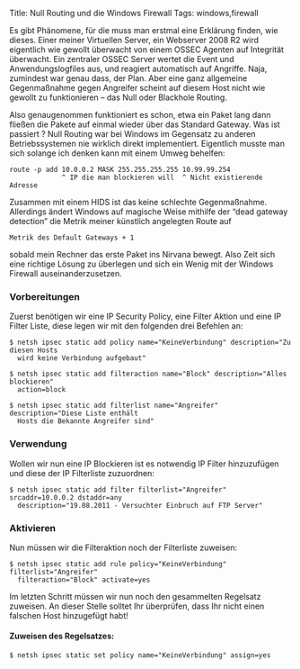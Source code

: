Title: Null Routing und die Windows Firewall
Tags: windows,firewall

Es gibt Phänomene, für die muss man erstmal eine Erklärung finden, wie dieses. Einer meiner Virtuellen Server, ein Webserver 2008 R2 wird eigentlich wie gewollt überwacht von einem OSSEC Agenten auf Integrität überwacht. Ein zentraler OSSEC Server wertet die Event und Anwendungslogfiles aus, und reagiert automatisch auf Angriffe. Naja, zumindest war genau dass, der Plan. Aber eine ganz allgemeine Gegenmaßnahme gegen Angreifer scheint auf diesem Host nicht wie gewollt zu funktionieren – das Null oder Blackhole Routing.

Also genaugenommen funktioniert es schon, etwa ein Paket lang dann fließen die Pakete auf einmal wieder über das Standard Gateway. Was ist passiert ? Null Routing war bei Windows im Gegensatz zu anderen Betriebssystemen nie wirklich direkt implementiert. Eigentlich musste man sich solange ich denken kann mit einem Umweg behelfen:

    route -p add 10.0.0.2 MASK 255.255.255.255 10.99.99.254
                 ^ IP die man blockieren will  ^ Nicht existierende Adresse

Zusammen mit einem HIDS ist das keine schlechte Gegenmaßnahme. Allerdings ändert Windows auf magische Weise mithilfe der “dead gateway detection” die Metrik meiner künstlich angelegten Route auf

    Metrik des Default Gateways + 1

sobald mein Rechner das erste Paket ins Nirvana bewegt. Also Zeit sich eine richtige Lösung zu überlegen und sich ein Wenig mit der Windows Firewall auseinanderzusetzen.

### Vorbereitungen
Zuerst benötigen wir eine IP Security Policy, eine Filter Aktion und eine IP Filter Liste, diese legen wir mit den folgenden drei Befehlen an:

    $ netsh ipsec static add policy name="KeineVerbindung" description="Zu diesen Hosts
      wird keine Verbindung aufgebaut"

    $ netsh ipsec static add filteraction name="Block" description="Alles blockieren" 
      action=block

    $ netsh ipsec static add filterlist name="Angreifer" description="Diese Liste enthält
      Hosts die Bekannte Angreifer sind"

### Verwendung 
Wollen wir nun eine IP Blockieren ist es notwendig IP Filter hinzuzufügen und diese der IP Filterliste zuzuordnen:

    $ netsh ipsec static add filter filterlist="Angreifer" srcaddr=10.0.0.2 dstaddr=any 
      description="19.08.2011 - Versuchter Einbruch auf FTP Server"

### Aktivieren 
Nun müssen wir die Filteraktion noch der Filterliste zuweisen:

    $ netsh ipsec static add rule policy="KeineVerbindung" filterlist="Angreifer" 
      filteraction="Block" activate=yes

Im letzten Schritt müssen wir nun noch den gesammelten Regelsatz zuweisen. An dieser Stelle solltet Ihr überprüfen, dass Ihr nicht einen falschen Host hinzugefügt habt!

#### Zuweisen des Regelsatzes:

    $ netsh ipsec static set policy name="KeineVerbindung" assign=yes
